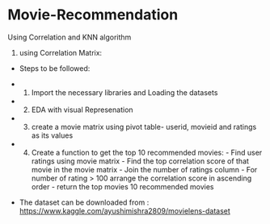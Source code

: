 # Movie-Recommendation
Using Correlation and KNN algorithm


1. using Correlation Matrix:
 - Steps to be followed:
- 1. Import the necessary libraries and Loading the datasets
- 2. EDA with visual Represenation
- 3. create a movie matrix using pivot table- userid, movieid and ratings as its values
- 4. Create a function to get the top 10 recommended movies:
              - Find user ratings using movie matrix
              - Find the top correlation score of that movie in the movie matrix
              - Join the number of ratings column
              - For number of rating > 100 arrange the correlation score in ascending order
              - return the top movies 10  recommended movies

- The dataset can be downloaded from : https://www.kaggle.com/ayushimishra2809/movielens-dataset
